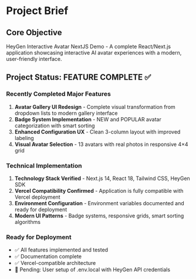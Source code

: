 # Project Brief

## Core Objective

HeyGen Interactive Avatar NextJS Demo - A complete React/Next.js application showcasing interactive AI avatar experiences with a modern, user-friendly interface.

## Project Status: FEATURE COMPLETE ✅

### Recently Completed Major Features

1. **Avatar Gallery UI Redesign** - Complete visual transformation from dropdown lists to modern gallery interface
2. **Badge System Implementation** - NEW and POPULAR avatar categorization with smart sorting
3. **Enhanced Configuration UX** - Clean 3-column layout with improved labeling
4. **Visual Avatar Selection** - 13 avatars with real photos in responsive 4×4 grid

### Technical Implementation

1. **Technology Stack Verified** - Next.js 14, React 18, Tailwind CSS, HeyGen SDK
2. **Vercel Compatibility Confirmed** - Application is fully compatible with Vercel deployment
3. **Environment Configuration** - Environment variables documented and ready for deployment
4. **Modern UI Patterns** - Badge systems, responsive grids, smart sorting algorithms

### Ready for Deployment
- ✅ All features implemented and tested
- ✅ Documentation complete
- ✅ Vercel-compatible architecture
- 🔄 Pending: User setup of .env.local with HeyGen API credentials
